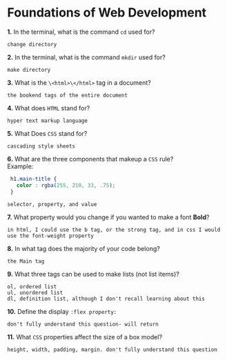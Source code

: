 # Foundations of Web Development

**1.** In the terminal, what is the command `cd` used for?
<!-- enter you answer in the space below -->
```
change directory
```

**2.** In the terminal, what is the command `mkdir` used for?
<!-- enter you answer in the space below -->
```
make directory
```

**3.** What is the `\<html>\</html>` tag in a document?
<!-- enter you answer in the space below -->
```
the bookend tags of the entire document
```

**4.** What does `HTML` stand for?
<!-- enter you answer in the space below -->
```
hyper text markup language
```

**5.** What Does `CSS` stand for?
<!-- enter you answer in the space below -->
```
cascading style sheets
```

**6.** What are the three components that makeup a `CSS` rule? <br> Example:
```css
 h1.main-title {
   color : rgba(255, 210, 33, .75);
 }
```
<!-- enter you answer in the space below -->
```
selector, property, and value
```

**7.** What property would you change if you wanted to make a font **Bold**?
<!-- enter you answer in the space below -->
```
in html, I could use the b tag, or the strong tag, and in css I would use the font-weight property
```

**8.** In what tag does the majority of your code belong?
<!-- enter you answer in the space below -->
```
the Main tag
```

**9.** What three tags can be used to make lists (not list items)?
<!-- enter you answer in the space below -->
```
ol, ordered list
ul, unordered list
dl, definition list, although I don't recall learning about this
```

**10.** Define the display `:flex property:`
<!-- enter you answer in the space below -->
```
don't fully understand this question- will return
```

**11.** What `CSS` properties affect the size of a box model?
<!-- enter you answer in the space below -->
```
height, width, padding, margin. don't fully understand this question
```